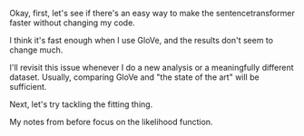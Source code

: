 Okay, first, let's see if there's an easy way to make the sentencetransformer faster without changing my code.

I think it's fast enough when I use GloVe, and the results don't seem to change much.

I'll revisit this issue whenever I do a new analysis or a meaningfully different dataset. Usually, comparing GloVe and "the state of the art" will be sufficient.

Next, let's try tackling the fitting thing.

My notes from before focus on the likelihood function. 